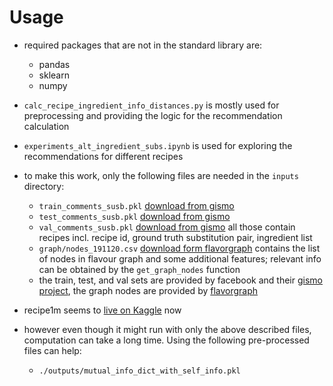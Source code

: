 # Usage

- required packages that are not in the standard library are:
  - pandas
  - sklearn
  - numpy

- `calc_recipe_ingredient_info_distances.py` is mostly used for preprocessing and providing the logic for the recommendation calculation
- `experiments_alt_ingredient_subs.ipynb` is used for exploring the recommendations for different recipes
- to make this work, only the following files are needed in the `inputs` directory:
  - `train_comments_susb.pkl` [download from gismo](https://dl.fbaipublicfiles.com/gismo/train_comments_subs.pkl)
  - `test_comments_susb.pkl` [download from gismo](https://dl.fbaipublicfiles.com/gismo/test_comments_subs.pkl)
  - `val_comments_susb.pkl` [download from gismo](https://dl.fbaipublicfiles.com/gismo/val_comments_subs.pkl) all those contain recipes incl. recipe id, ground truth substitution pair, ingredient list
  - `graph/nodes_191120.csv` [download form flavorgraph](https://github.com/lamypark/FlavorGraph/blob/master/input/nodes_191120.csv) contains the list of nodes in flavour graph and some additional features; relevant info can be obtained by the `get_graph_nodes` function
  - the train, test, and val sets are provided by facebook and their [gismo project](https://github.com/facebookresearch/gismo/tree/main/gismo), the graph nodes are provided by [flavorgraph](https://github.com/lamypark/FlavorGraph)

- recipe1m seems to [live on Kaggle](https://www.kaggle.com/datasets/kmader/layer-urls/) now

- however even though it might run with only the above described files, computation can take a long time. Using the following pre-processed files can help:
  - `./outputs/mutual_info_dict_with_self_info.pkl`